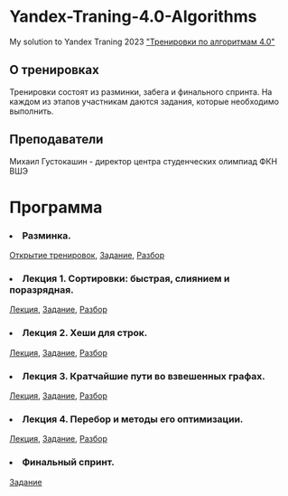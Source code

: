 # Yandex-Traning-4.0-Algorithms  
My solution to Yandex Traning 2023 ["Тренировки по алгоритмам 4.0"](https://yandex.ru/yaintern/algorithm-training)

## О тренировках  
Тренировки состоят из разминки, забега и финального спринта. На каждом из этапов участникам даются задания, которые необходимо выполнить.

## Преподаватели  
Михаил Густокашин - директор центра студенческих олимпиад ФКН ВШЭ

# Программа  
### <li>Разминка.  
[Открытие тренировок](https://www.youtube.com/watch?v=id5sNdvFqdo), [Задание](https://contest.yandex.ru/contest/53027/enter/), [Разбор](https://www.youtube.com/watch?v=7OM4ryaqHyU)  
### <li>Лекция 1. Сортировки: быстрая, слиянием и поразрядная.  
[Лекция](https://www.youtube.com/watch?v=e3WhTm1G--o), [Задание](https://contest.yandex.ru/contest/53029/enter/), [Разбор](https://www.youtube.com/watch?v=x1uJkaK_j9g)  
### <li>Лекция 2. Хеши для строк.  
[Лекция](https://www.youtube.com/watch?v=nSgDk6P_8pI), [Задание](https://contest.yandex.ru/contest/53030/enter/), [Разбор](https://www.youtube.com/watch?v=-ThQ3Fnh-14)  
### <li>Лекция 3. Кратчайшие пути во взвешенных графах.  
[Лекция](https://www.youtube.com/watch?v=sGU4xxp9N3o), [Задание](https://contest.yandex.ru/contest/53031/enter/), [Разбор](https://www.youtube.com/watch?v=4-BDdlM1lV4)  
### <li>Лекция 4. Перебор и методы его оптимизации.  
[Лекция](https://www.youtube.com/watch?v=PNzrc52lrSw), [Задание](https://contest.yandex.ru/contest/53032/enter/), [Разбор](https://www.youtube.com/watch?v=zTdSYTwatlg)  
### <li>Финальный спринт.  
[Задание](https://contest.yandex.ru/contest/53033/finish/)  
